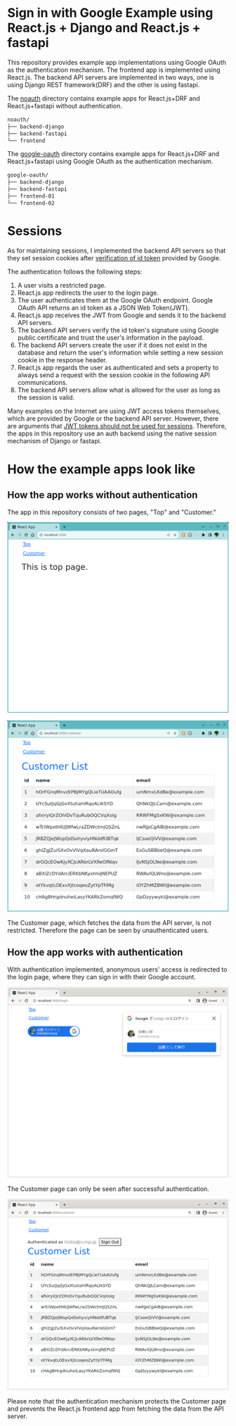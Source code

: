 # Sign in with Google Example using React.js + Django and React.js + fastapi

This repository provides example app implementations using Google OAuth as the authentication mechanism.
The frontend app is implemented using React.js. 
The backend API servers are implemented in two ways, one is using Django REST framework(DRF) and the other is using fastapi.

The [noauth](noauth) directory contains example apps for React.js+DRF and React.js+fastapi without authentication.

```
noauth/
├── backend-django
├── backend-fastapi
└── frontend
```

The [google-oauth](google-oauth) directory contains example apps for React.js+DRF and React.js+fastapi using Google OAuth as the authentication mechanism.

```
google-oauth/
├── backend-django
├── backend-fastapi
├── frontend-01
└── frontend-02
```

# Sessions

As for maintaining sessions, I implemented the backend API servers so that they set session cookies after [verification of id token](https://developers.google.com/identity/gsi/web/guides/verify-google-id-token) provided by Google.

The authentication follows the following steps:

1. A user visits a restricted page.
1. React.js app redirects the user to the login page.
1. The user authenticates them at the Google OAuth endpoint. Google OAuth API returns an id token as a JSON Web Token(JWT).
1. React.js app receives the JWT from Google and sends it to the backend API servers.
1. The backend API servers verify the id token's signature using Google public certificate and trust the user's information in the payload.
1. The backend API servers create the user if it does not exist in the database and return the user's information while setting a new session cookie in the response header.
1. React.js app regards the user as authenticated and sets a property to always send a request with the session cookie in the following API communications.
1. The backend API servers allow what is allowed for the user as long as the session is valid.

Many examples on the Internet are using JWT access tokens themselves, which are provided by Google or the backend API server.
However, there are arguments that [JWT tokens should not be used for sessions](http://cryto.net/~joepie91/blog/2016/06/13/stop-using-jwt-for-sessions/).
Therefore, the apps in this repository use an auth backend using the native session mechanism of Django or fastapi.

# How the example apps look like

## How the app works without authentication

The app in this repository consists of two pages, "Top" and "Customer."

![Top no-auth](./images/NoauthTop.png "Top page - no auth")

![Customer no-auth](./images/NoauthCustomer.png "Customer page - no auth")

The Customer page, which fetches the data from the API server, is not restricted. Therefore the page can be seen by unauthenticated users.

##  How the app works with authentication

With authentication implemented, anonymous users' access is redirected to the login page, where they can sign in with their Google account.

![Login page](./images/AuthLogin3-2.png "Login page")

The Customer page can only be seen after successful authentication.

![Customer page for authenticated users](./images/AuthCustomer.png "Customer page for authenticated users")

Please note that the authentication mechanism protects the Customer page and prevents the React.js frontend app from fetching the data from the API server.

